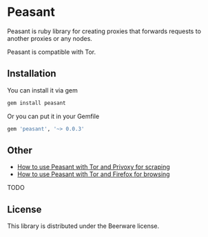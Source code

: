# Peasant

Peasant is ruby library for creating proxies that forwards requests to
another proxies or any nodes.

Peasant is compatible with Tor.

## Installation

You can install it via gem

```bash
gem install peasant
```

Or you can put it in your Gemfile

```ruby
gem 'peasant', '~> 0.0.3'
```

## Other

* [How to use Peasant with Tor and Privoxy for scraping](https://github.com/reneklacan/peasant/wiki/How-to-use-Peasant-with-Tor-and-Privoxy-for-scraping)
* [How to use Peasant with Tor and Firefox for
browsing](https://github.com/reneklacan/peasant/wiki/How-to-use-Peasant-with-Tor-and-Firefox-for-browsing)

TODO

## License

This library is distributed under the Beerware license.
